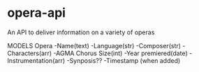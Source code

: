 # opera-api
An API to deliver information on a variety of operas


MODELS
Opera
    -Name(text)
    -Language(str)
    -Composer(str)
    -Characters(arr)
    -AGMA Chorus Size(int)
    -Year premiered(date)
    -Instrumentation(arr)
    -Synposis??
    -Timestamp (when added)
